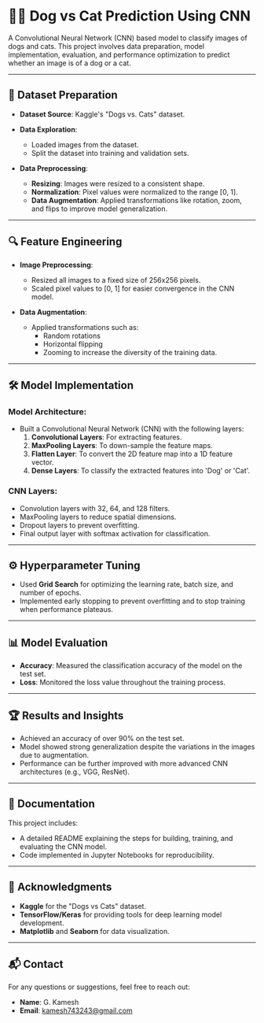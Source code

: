 # 🐶🐱 Dog vs Cat Prediction Using CNN

A Convolutional Neural Network (CNN) based model to classify images of dogs and cats. This project involves data preparation, model implementation, evaluation, and performance optimization to predict whether an image is of a dog or a cat.

---

## 📁 Dataset Preparation

- **Dataset Source**: Kaggle's "Dogs vs. Cats" dataset.
- **Data Exploration**:
  - Loaded images from the dataset.
  - Split the dataset into training and validation sets.
  
- **Data Preprocessing**:
  - **Resizing**: Images were resized to a consistent shape.
  - **Normalization**: Pixel values were normalized to the range [0, 1].
  - **Data Augmentation**: Applied transformations like rotation, zoom, and flips to improve model generalization.

---

## 🔍 Feature Engineering

- **Image Preprocessing**:
  - Resized all images to a fixed size of 256x256 pixels.
  - Scaled pixel values to [0, 1] for easier convergence in the CNN model.

- **Data Augmentation**: 
  - Applied transformations such as:
    - Random rotations
    - Horizontal flipping
    - Zooming to increase the diversity of the training data.

---

## 🛠️ Model Implementation

### Model Architecture:
- Built a Convolutional Neural Network (CNN) with the following layers:
  1. **Convolutional Layers**: For extracting features.
  2. **MaxPooling Layers**: To down-sample the feature maps.
  3. **Flatten Layer**: To convert the 2D feature map into a 1D feature vector.
  4. **Dense Layers**: To classify the extracted features into 'Dog' or 'Cat'.
  
### CNN Layers:
- Convolution layers with 32, 64, and 128 filters.
- MaxPooling layers to reduce spatial dimensions.
- Dropout layers to prevent overfitting.
- Final output layer with softmax activation for classification.

---

## ⚙️ Hyperparameter Tuning

- Used **Grid Search** for optimizing the learning rate, batch size, and number of epochs.
- Implemented early stopping to prevent overfitting and to stop training when performance plateaus.

---

## 📊 Model Evaluation

- **Accuracy**: Measured the classification accuracy of the model on the test set.
- **Loss**: Monitored the loss value throughout the training process.

---

## 🏆 Results and Insights

- Achieved an accuracy of over 90% on the test set.
- Model showed strong generalization despite the variations in the images due to augmentation.
- Performance can be further improved with more advanced CNN architectures (e.g., VGG, ResNet).

---

## 📄 Documentation

This project includes:
- A detailed README explaining the steps for building, training, and evaluating the CNN model.
- Code implemented in Jupyter Notebooks for reproducibility.

---

## 🙌 Acknowledgments

- **Kaggle** for the "Dogs vs Cats" dataset.
- **TensorFlow/Keras** for providing tools for deep learning model development.
- **Matplotlib** and **Seaborn** for data visualization.

---

## 📬 Contact

For any questions or suggestions, feel free to reach out:

- **Name**: G. Kamesh
- **Email**: [kamesh743243@gmail.com](mailto:kamesh743243@gmail.com)
